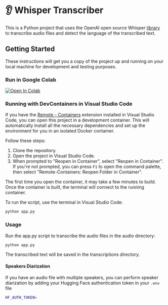 # :ear: Whisper Transcriber

This is a Python project that uses the OpenAI open source Whisper [library](https://github.com/openai/whisper.git) to transcribe audio files and detect the language of the transcribed text.

## Getting Started

These instructions will get you a copy of the project up and running on your local machine for development and testing purposes.

### Run in Google Colab

<a href="https://colab.research.google.com/github/flaviodelgrosso/whisper-audio-to-text-transcription/blob/master/notebook.ipynb" target="_parent"><img src="https://colab.research.google.com/assets/colab-badge.svg" alt="Open In Colab"/></a>

### Running with DevContainers in Visual Studio Code

If you have the [Remote - Containers](https://marketplace.visualstudio.com/items?itemName=ms-vscode-remote.remote-containers) extension installed in Visual Studio Code, you can open this project in a development container. This will automatically install all the necessary dependencies and set up the environment for you in an isolated Docker container.

Follow these steps:

1. Clone the repository.
2. Open the project in Visual Studio Code.
3. When prompted to "Reopen in Container", select "Reopen in Container". If you're not prompted, you can press `F1` to open the command palette, then select "Remote-Containers: Reopen Folder in Container".

The first time you open the container, it may take a few minutes to build. Once the container is built, the terminal will connect to the running container.

To run the script, use the terminal in Visual Studio Code:

```sh
python app.py
```

### Usage

Run the app.py script to transcribe the audio files in the audio directory:

```sh
python app.py
```

The transcribed text will be saved in the transcriptions directory.

#### Speakers Diarization

If you have an audio file with multiple speakers, you can perform speaker diarization by adding your Hugging Face authentication token in your `.env` file

```sh
HF_AUTH_TOKEN=
```
